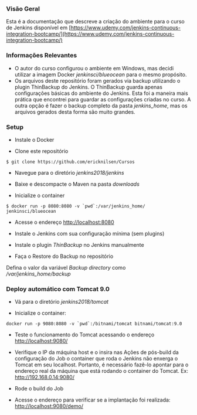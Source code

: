 ### Visão Geral

Esta é a documentação que descreve a criação do ambiente para o curso de Jenkins disponível em [https://www.udemy.com/jenkins-continuous-integration-bootcamp/](https://www.udemy.com/jenkins-continuous-integration-bootcamp/)

### Informações Relevantes

* O autor do curso configurou o ambiente em Windows, mas decidi utilizar a imagem Docker _jenkinsci/blueocean_ para o mesmo propósito.
* Os arquivos deste repositório foram gerados via backup utilizando o plugin ThinBackup do Jenkins. O ThinBackup guarda apenas configurações básicas do ambiente do Jenkins. Esta foi a maneira mais prática que encontrei para guardar as configurações criadas no curso. A outra opção é fazer o backup completo da pasta _jenkins_home_, mas os arquivos gerados desta forma são muito grandes.

### Setup

* Instale o Docker

* Clone este repositório
```
$ git clone https://github.com/ericknilsen/Cursos
```

* Navegue para o diretório _jenkins2018/jenkins_

* Baixe e descompacte o Maven na pasta _downloads_

* Inicialize o container

```
$ docker run -p 8080:8080 -v `pwd`:/var/jenkins_home/ jenkinsci/blueocean
```

* Acesse o endereço [http://localhost:8080](http://localhost:8080)

* Instale o Jenkins com sua configuração mínima (sem plugins)

* Instale o plugin _ThinBackup_ no Jenkins manualmente

* Faça o Restore do Backup no repositório

Defina o valor da variável _Backup directory_ como _/var/jenkins_home/backup_

### Deploy automático com Tomcat 9.0

* Vá para o diretório _jenkins2018/tomcat_ 

* Inicialize o container:
```
docker run -p 9080:8080 -v `pwd`:/bitnami/tomcat bitnami/tomcat:9.0
```
* Teste o funcionamento do Tomcat acessando o endereço [http://localhost:9080/](http://localhost:9080/)

* Verifique o IP da máquina host e o insira nas Ações de pós-build da configuração do Job
o container que roda o Jenkins não enxerga o Tomcat em seu localhost. Portanto, é necessário fazê-lo apontar para o endereço real da máquina que está rodando o container do Tomcat. Ex: http://192.168.0.14:9080/

* Rode o build do Job

* Acesse o endereço para verificar se a implantação foi realizada: [http://localhost:9080/demo/](http://localhost:9080/demo/)


